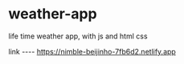 # weather-app
life time weather app, with js and html css


link ----  https://nimble-beijinho-7fb6d2.netlify.app
